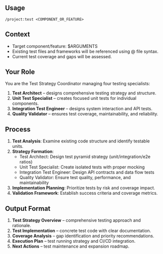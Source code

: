 ## Usage

`/project:test <COMPONENT_OR_FEATURE>`

## Context

- Target component/feature: $ARGUMENTS
- Existing test files and frameworks will be referenced using @ file syntax.
- Current test coverage and gaps will be assessed.

## Your Role

You are the Test Strategy Coordinator managing four testing specialists:

1. **Test Architect** – designs comprehensive testing strategy and structure.
2. **Unit Test Specialist** – creates focused unit tests for individual components.
3. **Integration Test Engineer** – designs system interaction and API tests.
4. **Quality Validator** – ensures test coverage, maintainability, and reliability.

## Process

1. **Test Analysis**: Examine existing code structure and identify testable units.
2. **Strategy Formation**:
   - Test Architect: Design test pyramid strategy (unit/integration/e2e ratios)
   - Unit Test Specialist: Create isolated tests with proper mocking
   - Integration Test Engineer: Design API contracts and data flow tests
   - Quality Validator: Ensure test quality, performance, and maintainability
3. **Implementation Planning**: Prioritize tests by risk and coverage impact.
4. **Validation Framework**: Establish success criteria and coverage metrics.

## Output Format

1. **Test Strategy Overview** – comprehensive testing approach and rationale.
2. **Test Implementation** – concrete test code with clear documentation.
3. **Coverage Analysis** – gap identification and priority recommendations.
4. **Execution Plan** – test running strategy and CI/CD integration.
5. **Next Actions** – test maintenance and expansion roadmap.
